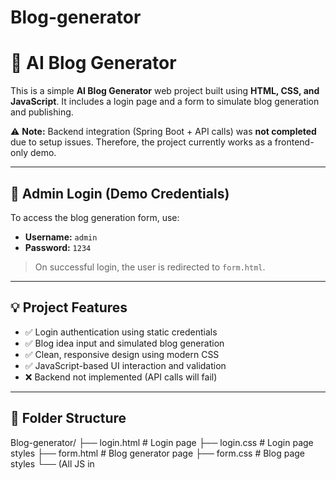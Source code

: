 # Blog-generator
# 📝 AI Blog Generator

This is a simple **AI Blog Generator** web project built using **HTML, CSS, and JavaScript**. It includes a login page and a form to simulate blog generation and publishing. 

⚠️ **Note:** Backend integration (Spring Boot + API calls) was **not completed** due to setup issues. Therefore, the project currently works as a frontend-only demo.

---

## 🔐 Admin Login (Demo Credentials)

To access the blog generation form, use:

- **Username:** `admin`  
- **Password:** `1234`

> On successful login, the user is redirected to `form.html`.

---

## 💡 Project Features

- ✅ Login authentication using static credentials
- ✅ Blog idea input and simulated blog generation
- ✅ Clean, responsive design using modern CSS
- ✅ JavaScript-based UI interaction and validation
- ❌ Backend not implemented (API calls will fail)

---

## 📂 Folder Structure

Blog-generator/
├── login.html # Login page
├── login.css # Login page styles
├── form.html # Blog generator page
├── form.css # Blog page styles
└── (All JS in <script> tags inside HTML)


---

## 🛠 Technologies Used

- **HTML5** – structure and layout  
- **CSS3** – styling with gradients, shadows, and responsiveness  
- **JavaScript (Vanilla)** – form validation, login logic, UI events

---

## 🚫 Limitations (Current State)

- No actual connection to OpenAI or any blog-generation model
- Blog "generation" and "publishing" functions are **only simulated**
- API routes like `/generateBlog` or `/publishBlog` will **not work**
- No database or backend support yet

---

## 🛠 Why Backend Wasn’t Added?

We initially planned to implement the backend using **Java Spring Boot**, exposing REST APIs to:
- Generate AI content from OpenAI
- Save blog data to a database

However, due to technical/environment setup issues, backend development couldn’t be completed in time.

---

## ▶️ How to Use

1. Open `login.html` in your browser.
2. Login using `admin` / `1234`.
3. You will be redirected to `form.html`.
4. Enter a blog title, click "Generate" or "Publish".
   - Note: These buttons simulate actions and will not call real APIs.

---

## 📸 Optional: UI Preview

> ## 📸 UI Preview

### 🔐 Login Page
![Login Page](screenshots/login.png)

### 📝 Blog Form Page
![Blog Form](screenshots/form.png)

---

## 🚀 Future Enhancements

- 🌐 Add real backend with Spring Boot
- 🤖 Integrate OpenAI for blog content generation
- 💾 Store data using MySQL or Firebase
- 🔐 Enhance login with authentication and authorization

---

## 👨‍💻 Author

Developed by a **B.Tech 2nd Year Student** as a part of a frontend prototype project.

---



